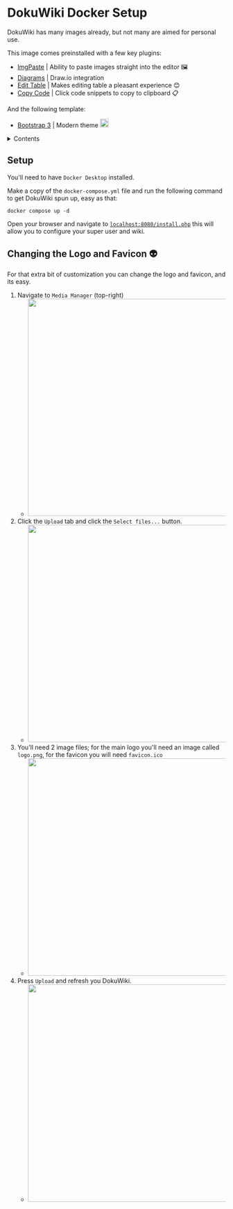 # DokuWiki Docker Setup

DokuWiki has many images already, but not many are aimed for personal use.

This image comes preinstalled with a few key plugins:

- [ImgPaste](https://www.dokuwiki.org/plugin:imgpaste) | Ability to paste images straight into the editor 🖼️
- [Diagrams](https://www.dokuwiki.org/plugin:diagrams) | Draw.io integration <img height="16" src="https://images.squarespace-cdn.com/content/v1/5a0db00aa803bb3cf9879f92/1572420904141-IUYZOF19BTEJ3UFEFH6T/Drawio.png" />
- [Edit Table](https://www.dokuwiki.org/plugin:edittable) | Makes editing table a pleasant experience 😊
- [Copy Code](https://www.dokuwiki.org/plugin:copycode) | Click code snippets to copy to clipboard 📋

And the following template:
- [Bootstrap 3](https://www.dokuwiki.org/template:bootstrap3) | Modern theme <img height="20" src="https://www.tutorjoes.in/img/bootstrap-icon.png" />

<details>
  <summary>Contents</summary>

  1. [Setup](#setup)
  2. [Changing the Logo and Favicon](#changing-the-logo-and-favicon-👽)
</details>

## Setup

You'll need to have `Docker Desktop` installed.

Make a copy of the `docker-compose.yml` file and run the following command to get DokuWiki spun up, easy as that:

```
docker compose up -d
```

Open your browser and navigate to [`localhost:8080/install.php`](http://localhost:8080/install.php) this will allow you to configure your super user and wiki.

## Changing the Logo and Favicon 👽

For that extra bit of customization you can change the logo and favicon, and its easy.

1. Navigate to `Media Manager` (top-right)
   - <img width="500" src="https://github.com/sungreenpepper/dokuwiki/assets/159649930/004ce2b6-1eae-4c11-90f9-0f3939fe0875" />
2. Click the `Upload` tab and click the `Select files...` button. 
   - <img width="500" src="https://github.com/sungreenpepper/dokuwiki/assets/159649930/ea52ee25-ec32-47b1-b1a8-bbdf69004d28" />
3. You'll need 2 image files; for the main logo you'll need an image called `logo.png`, for the favicon you will need `favicon.ico`
   - <img width="500" src="https://github.com/sungreenpepper/dokuwiki/assets/159649930/18abfb11-753c-49e8-af2d-75ee2c3fb5e2" />
4. Press `Upload` and refresh you DokuWiki.
   - <img width="500" src="https://github.com/sungreenpepper/dokuwiki/assets/159649930/e68343b7-9a67-425f-b4c4-f6476d805e48" />

